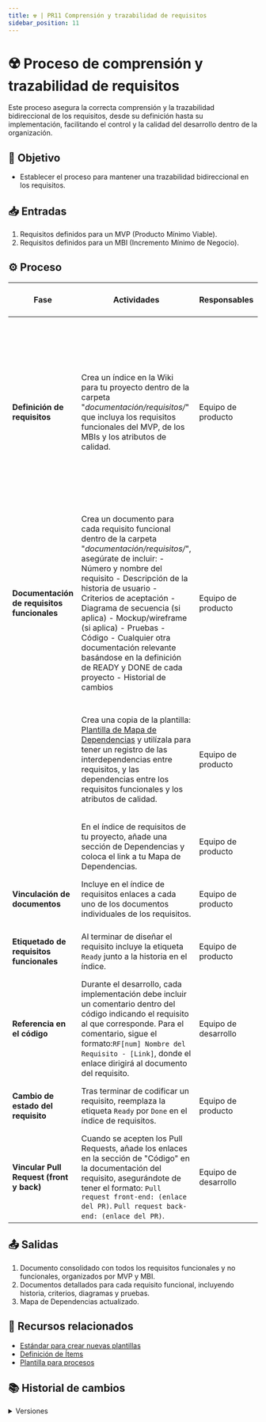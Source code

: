 ```yaml
---
title: ☢️ | PR11 Comprensión y trazabilidad de requisitos
sidebar_position: 11
---
```


# ☢️ Proceso de comprensión y trazabilidad de requisitos

Este proceso asegura la correcta comprensión y la trazabilidad bidireccional de los requisitos, desde su definición hasta su implementación, facilitando el control y la calidad del desarrollo dentro de la organización.

## 🎯 Objetivo

- Establecer el proceso para mantener una trazabilidad bidireccional en los requisitos.

## 📥 Entradas

1. Requisitos definidos para un MVP (Producto Mínimo Viable).
2. Requisitos definidos para un MBI (Incremento Mínimo de Negocio).

## ⚙️ Proceso

| **Fase**                                    | **Actividades**                                                                                                                                                                                                                                                                                                                                                                                                                               | **Responsables**     | **Meta y práctica específica del CMMI**                                                                                                                                                                                                                                  |
| ------------------------------------------- | --------------------------------------------------------------------------------------------------------------------------------------------------------------------------------------------------------------------------------------------------------------------------------------------------------------------------------------------------------------------------------------------------------------------------------------------- | -------------------- | ------------------------------------------------------------------------------------------------------------------------------------------------------------------------------------------------------------------------------------------------------------------------ |
| **Definición de requisitos**                | Crea un índice en la Wiki para tu proyecto dentro de la carpeta "_documentación/requisitos/_" que incluya los requisitos funcionales del MVP, de los MBIs y los atributos de calidad.                                                                                                                                                                                                                                                         | Equipo de producto   | **REQM SP1.4** (Mantener la trazabilidad bidireccional de los requisitos). **RD SP2.1** (Establecer requisitos del producto y de los componentes del producto), **RD, SP 3.2** ( Establecer una definición de la funcionalidad y de los atributos de calidad requeridos) |
| **Documentación de requisitos funcionales** | Crea un documento para cada requisito funcional dentro de la carpeta "_documentación/requisitos/_", asegúrate de incluir: - Número y nombre del requisito - Descripción de la historia de usuario - Criterios de aceptación - Diagrama de secuencia (si aplica) - Mockup/wireframe (si aplica) - Pruebas - Código - Cualquier otra documentación relevante basándose en la definición de READY y DONE de cada proyecto - Historial de cambios | Equipo de producto   | **REQM SP1.4** (Mantener la trazabilidad bidireccional de los requisitos). **RD SP2.1** (Establecer requisitos del producto y de los componentes del producto), **RD, SP 3.2** ( Establecer una definición de la funcionalidad y de los atributos de calidad requeridos) |
|                                             | Crea una copia de la plantilla: [Plantilla de Mapa de Dependencias](https://docs.google.com/spreadsheets/d/1hz5GIibzKkaJ8YaTeMbx-nxblXaC9XCyG-1BDpHJ4Sg/edit) y utilízala para tener un registro de las interdependencias entre requisitos, y las dependencias entre los requisitos funcionales y los atributos de calidad.                                                                                                                   | Equipo de producto   | **RD SP2.2** (Asignar los requisitos a los componentes del producto). **RD SP2.1** (Establecer requisitos del producto y de los componentes del producto)                                                                                                                |
|                                             | En el índice de requisitos de tu proyecto, añade una sección de Dependencias y coloca el link a tu Mapa de Dependencias.                                                                                                                                                                                                                                                                                                                      | Equipo de producto   | **RD SP2.2** (Asignar los requisitos a los componentes del producto).                                                                                                                                                                                                    |
| **Vinculación de documentos**               | Incluye en el índice de requisitos enlaces a cada uno de los documentos individuales de los requisitos.                                                                                                                                                                                                                                                                                                                                       | Equipo de producto   | **REQM SP1.4** (Mantener la trazabilidad bidireccional de los requisitos).                                                                                                                                                                                               |
| **Etiquetado de requisitos funcionales**    | Al terminar de diseñar el requisito incluye la etiqueta `Ready` junto a la historia en el índice.                                                                                                                                                                                                                                                                                                                                             | Equipo de producto   | **REQM SP1.4** (Mantener la trazabilidad bidireccional de los requisitos).                                                                                                                                                                                               |
| **Referencia en el código**                 | Durante el desarrollo, cada implementación debe incluir un comentario dentro del código indicando el requisito al que corresponde. Para el comentario, sigue el formato:`RF[num] Nombre del Requisito - [Link]`, donde el enlace dirigirá al documento del requisito.                                                                                                                                                                         | Equipo de desarrollo | **REQM SP1.4** (Mantener la trazabilidad bidireccional de los requisitos).                                                                                                                                                                                               |
| **Cambio de estado del requisito**          | Tras terminar de codificar un requisito, reemplaza la etiqueta `Ready` por `Done` en el índice de requisitos.                                                                                                                                                                                                                                                                                                                                 | Equipo de producto   | **REQM SP1.4** (Mantener la trazabilidad bidireccional de los requisitos).                                                                                                                                                                                               |
| **Vincular Pull Request (front y back)**    | Cuando se acepten los Pull Requests, añade los enlaces en la sección de "Código" en la documentación del requisito, asegurándote de tener el formato: `Pull request front-end: (enlace del PR)`. `Pull request back-end: (enlace del PR)`.                                                                                                                                                                                                    | Equipo de desarrollo | **REQM SP1.4** (Mantener la trazabilidad bidireccional de los requisitos).                                                                                                                                                                                               |

## 📤 Salidas

1. Documento consolidado con todos los requisitos funcionales y no funcionales, organizados por MVP y MBI.
2. Documentos detallados para cada requisito funcional, incluyendo historia, criterios, diagramas y pruebas.
3. Mapa de Dependencias actualizado.

## 📎 Recursos relacionados

- [Estándar para crear nuevas plantillas](/docs/next/standards/estandar-plantillas)
- [Definición de Ítems](/docs/next/procesos/PR2-definicion-items)
- [Plantilla para procesos](/docs/next/plantillas/plantilla-procesos)

## 📚 Historial de cambios

<details>
  <summary>Versiones</summary>
  | **Versión** | **Descripción**                                                        | **Fecha**  | **Colaborador**                      |
  | ------------------- | -------------------------------------------------------------------- | ---------- | ---------------------------------- |
  | **1.0.0**           | Creación inicial del proceso.                                         | 09/03/2025 | Angélica Ríos Cuentas               |
  | **2.0.0**           | Refactorización para especificar ubicación de documentos y simplificar. | 18/04/2025 | Diego Fuentes                      |
  | **2.1.0**           | Agregado de trazabilidad en código y vinculación de Pull Requests.    | 13/05/2025 | Rodrigo A. Benítez, Valeria Zúñiga, Paola Garrido |
  | **2.2.0**           | Agregado sobre el Mapa de Dependencias y relación con SP 2.2 de RD.    | 25/05/2025 | Rommel Toledo C. |
  | **2.3.0**           | Reescritura para tener un lenguaje más adecuado.    | 25/05/2025 | Rommel Toledo C. |
  | **2.4.0**             | Agregar RD2.1 al proceso                                     | 26/05/2025 | Nicolas Hood Figueroa  
  | **2.4.1**     | Mapear RD 3.2  | 28/05/2025 | Hiram Israel Mendoza López

</details>

